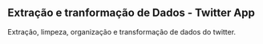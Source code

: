 ## Extração e tranformação de Dados - Twitter App

Extração, limpeza, organização e transformação de dados do twitter.

